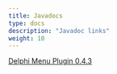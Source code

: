 ```yaml
---
title: Javadocs
type: docs
description: "Javadoc links"
weight: 10
---
```


<a href="/menus/javadoc/0.4.3/" target="_blank" class="btn btn-primary">
  Delphi Menu Plugin 0.4.3
</a>